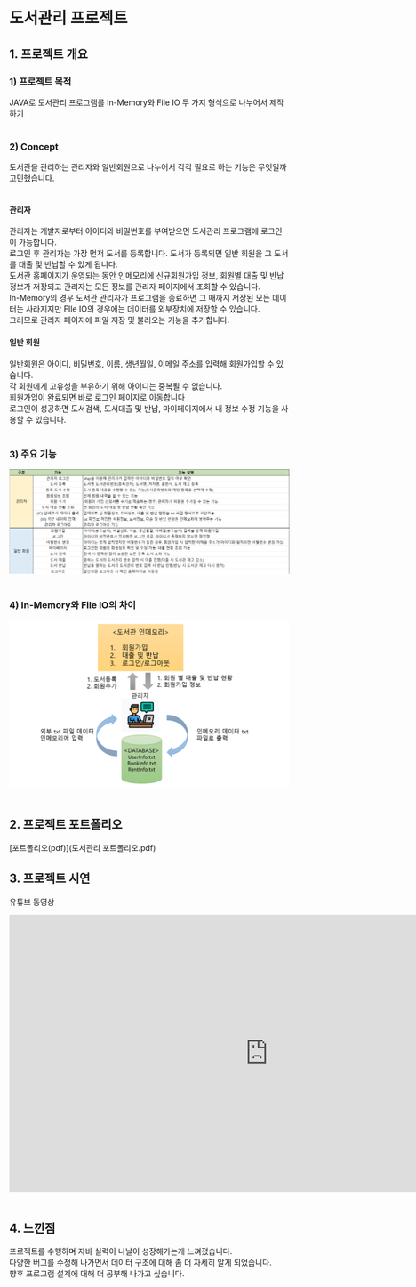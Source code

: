 # 도서관리 프로젝트<br>

## 1. 프로젝트 개요 
### 1) 프로젝트 목적
JAVA로 도서관리 프로그램를 In-Memory와 File IO 두 가지 형식으로 나누어서 제작하기 <br>
<br>

### 2) Concept 
도서관을 관리하는 관리자와 일반회원으로 나누어서 각각 필요로 하는 기능은 무엇일까 고민했습니다. <br>
<br>
#### 관리자
관리자는 개발자로부터 아이디와 비밀번호를 부여받으면 도서관리 프로그램에 로그인이 가능합니다. <br>
로그인 후 관리자는 가장 먼저 도서를 등록합니다. 도서가 등록되면 일반 회원을 그 도서를 대출 및 반납할 수 있게 됩니다. <br> 
도서관 홈페이지가 운영되는 동안 인메모리에 신규회원가입 정보, 회원별 대출 및 반납 정보가 저장되고 관리자는 모든 정보를 관리자 페이지에서 조회할 수 있습니다. <br>
In-Memory의 경우 도서관 관리자가 프로그램을 종료하면 그 때까지 저장된 모든 데이터는 사라지지만 FIle IO의 경우에는 데이터를 외부장치에 저장할 수 있습니다. <br>
그러므로 관리자 페이지에 파일 저장 및 불러오는 기능을 추가합니다. <br>
#### 일반 회원
일반회원은 아이디, 비밀번호, 이름, 생년월일, 이메일 주소를 입력해 회원가입할 수 있습니다. <br> 
각 회원에게 고유성을 부유하기 위해 아이디는 중복될 수 없습니다. <br>
회원가입이 완료되면 바로 로그인 페이지로 이동합니다 <br>
로그인이 성공하면 도서검색, 도서대출 및 반납, 마이페이지에서 내 정보 수정 기능을 사용할 수 있습니다. <br>
<br>
### 3) 주요 기능
<img src="주요 기능.png"/><br>
<br>
### 4) In-Memory와 File IO의 차이
<img src="inmemoryvsio.png"/><br>
<br>

## 2. 프로젝트 포트폴리오
[포트폴리오(pdf)](도서관리 포트폴리오.pdf) <br>

## 3. 프로젝트 시연 
유튜브 동영상 <br>
<iframe width="929" height="498" src="https://www.youtube.com/embed/X3diADDYE8o" title="YouTube video player" frameborder="0" allow="accelerometer; autoplay; clipboard-write; encrypted-media; gyroscope; picture-in-picture" allowfullscreen></iframe> <br>
<br>

## 4. 느낀점
프로젝트를 수행하며 자바 실력이 나날이 성장해가는게 느껴졌습니다. <br>
다양한 버그를 수정해 나가면서 데이터 구조에 대해 좀 더 자세히 알게 되었습니다. <br>
향후 프로그램 설계에 대해 더 공부해 나가고 싶습니다. <br>


